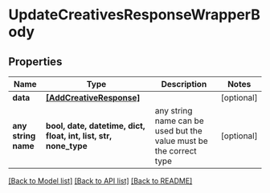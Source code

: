 # UpdateCreativesResponseWrapperBody


## Properties
Name | Type | Description | Notes
------------ | ------------- | ------------- | -------------
**data** | [**[AddCreativeResponse]**](AddCreativeResponse.md) |  | [optional] 
**any string name** | **bool, date, datetime, dict, float, int, list, str, none_type** | any string name can be used but the value must be the correct type | [optional]

[[Back to Model list]](../README.md#documentation-for-models) [[Back to API list]](../README.md#documentation-for-api-endpoints) [[Back to README]](../README.md)



